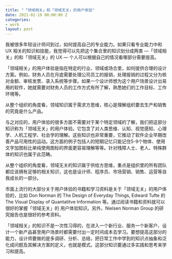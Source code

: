 ```yaml
---
title: "「领域相关」和「领域无关」的用户体验"
date: 2021-02-19 00:00:00 Z
categories:
- work
layout: post
---
```


我被很多年轻设计师问到过，如何提高自己的专业能力。如果只看专业能力中和 UX 相关的知识和技能，我觉得可以先把这个集合里的知识划分成两类 —「领域相关」的和「领域无关」的 UX — 个人可以根据自己的情况看哪部分需要提高。

「领域相关」的用户体验是指在特定的行业、领域或场合里，如何提供合理的设计方案。例如，财务人员在月底需要处理公司员工的报销，处理报销的过程又分为核对金额、审核发票、录入系统等步骤。如果一个设计师想为这个用户场景设计出易用的软件，她就需要对财务人员的工作方式有所了解，熟悉她们的工作目标、工作环境等。

从整个组织的角度看，领域知识属于需求方思维，核心是理解组织要去生产和销售的究竟是什么产品。

与之对应的，用户体验的很多方面不需要对于某个特定领域的了解，我们把这部分知识称为「领域无关」的用户体验。它包含了对人类思维、认知、视觉感知、心理学、人机工程学、社会学的理解。这些知识也非常重要，它推动了软件企业早期改善产品可用性的运动。这方面的例子包括人的短期记忆只能记住5-9个物体、使用文字加图标比单纯使用图标的界面更容易理解等等。针对残障人士、老人、特殊群体的知识也属于此范畴。

从整个组织的角度看，领域无关的知识属于供给方思维，重点是组织里的所有团队都应该拥有足够的相关知识，这也是设计师、程序员、市场营销、销售、运营等自我成长的一部分。

市面上流行的大部分关于用户体验的书籍和学习资料是关于「领域无关」的用户体验的，比如 Don Norman 的 The Design of Everyday Things, Edward Tufte 的 The Visual Display of Quantatitve Information 等。通过阅读书籍和资料就可以很好的掌握「领域无关」的 用户体验知识。另外，Nielsen Norman Group 的研究报告也是很好的参考资料。

「领域相关」的知识不是一次性习得的，在进入一个新行业、服务一个新客户、设计一个新产品甚至用户场景时都需要付出一定时间成本去学习。要想提高这部分的能力，设计师要做的是多调研、分析、总结，把日常工作中学到的知识点抽象和泛化成问题及其解决方案的定义，也就是模式。这部分知识要通过多实践和思考来学习和提高。